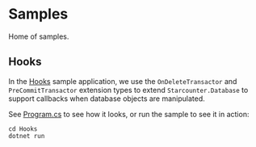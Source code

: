 # Samples
Home of samples.

## Hooks
In the [Hooks](./Hooks) sample application, we use the `OnDeleteTransactor` and `PreCommitTransactor` extension types to extend `Starcounter.Database` to support callbacks when database objects are manipulated.

See [Program.cs](./Hooks/Program.cs) to see how it looks, or run the sample to see it in action:

```
cd Hooks
dotnet run
```
